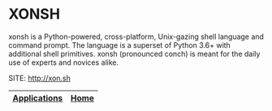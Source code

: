 # XONSH

 xonsh is a Python-powered, cross-platform, Unix-gazing 
 shell language and command prompt.
 The language is a superset of Python 3.6+ with additional 
 shell primitives. xonsh (pronounced conch) is meant for 
 the daily use of experts and novices alike.
 
 SITE: http://xon.sh

 | [Applications](https://portable-linux-apps.github.io/apps.html) | [Home](https://portable-linux-apps.github.io)
 | --- | --- |
